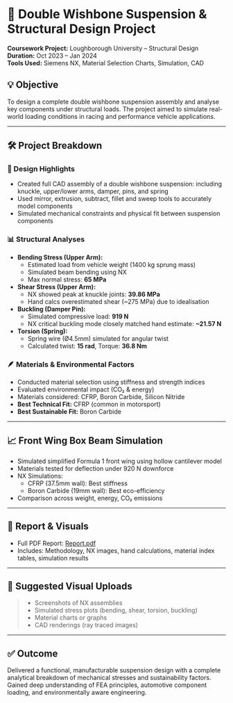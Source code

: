 # 🧱 Double Wishbone Suspension & Structural Design Project

**Coursework Project:** Loughborough University – Structural Design  
**Duration:** Oct 2023 – Jan 2024  
**Tools Used:** Siemens NX, Material Selection Charts, Simulation, CAD

## 💡 Objective
To design a complete double wishbone suspension assembly and analyse key components under structural loads. The project aimed to simulate real-world loading conditions in racing and performance vehicle applications.

---

## 🛠️ Project Breakdown

### 🔧 Design Highlights
- Created full CAD assembly of a double wishbone suspension: including knuckle, upper/lower arms, damper, pins, and spring
- Used mirror, extrusion, subtract, fillet and sweep tools to accurately model components
- Simulated mechanical constraints and physical fit between suspension components

### 📊 Structural Analyses
- **Bending Stress (Upper Arm):**
  - Estimated load from vehicle weight (1400 kg sprung mass)
  - Simulated beam bending using NX
  - Max normal stress: **65 MPa**
- **Shear Stress (Upper Arm):**
  - NX showed peak at knuckle joints: **39.86 MPa**
  - Hand calcs overestimated shear (~275 MPa) due to idealisation
- **Buckling (Damper Pin):**
  - Simulated compressive load: **919 N**
  - NX critical buckling mode closely matched hand estimate: **~21.57 N**
- **Torsion (Spring):**
  - Spring wire (Ø4.5mm) simulated for angular twist
  - Calculated twist: **15 rad**, Torque: **36.8 Nm**

### 🪶 Materials & Environmental Factors
- Conducted material selection using stiffness and strength indices
- Evaluated environmental impact (CO₂ & energy)
- Materials considered: CFRP, Boron Carbide, Silicon Nitride
- **Best Technical Fit:** CFRP (common in motorsport)
- **Best Sustainable Fit:** Boron Carbide

---

## 📈 Front Wing Box Beam Simulation
- Simulated simplified Formula 1 front wing using hollow cantilever model
- Materials tested for deflection under 920 N downforce
- NX Simulations:
  - CFRP (37.5mm wall): Best stiffness
  - Boron Carbide (19mm wall): Best eco-efficiency
- Comparison across weight, energy, CO₂ emissions

---

## 📁 Report & Visuals
- Full PDF Report: [Report.pdf](./Report.pdf)
- Includes: Methodology, NX images, hand calculations, material index tables, simulation results

---

## 📸 Suggested Visual Uploads
> - Screenshots of NX assemblies  
> - Simulated stress plots (bending, shear, torsion, buckling)  
> - Material charts or graphs  
> - CAD renderings (ray traced images)

---

## ✅ Outcome
Delivered a functional, manufacturable suspension design with a complete analytical breakdown of mechanical stresses and sustainability factors. Gained deep understanding of FEA principles, automotive component loading, and environmentally aware engineering.


